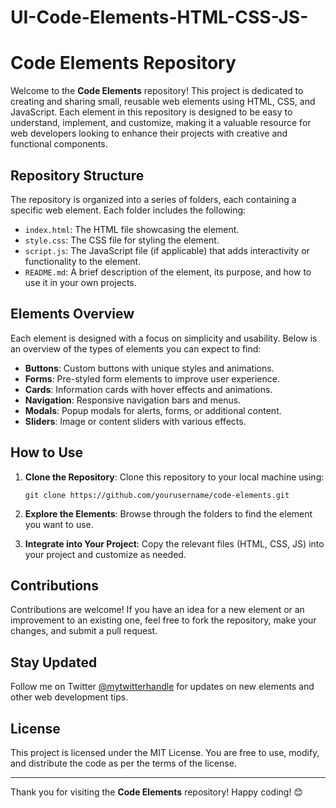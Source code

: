 # UI-Code-Elements-HTML-CSS-JS-
# Code Elements Repository

Welcome to the **Code Elements** repository! This project is dedicated to creating and sharing small, reusable web elements using HTML, CSS, and JavaScript. Each element in this repository is designed to be easy to understand, implement, and customize, making it a valuable resource for web developers looking to enhance their projects with creative and functional components.

## Repository Structure

The repository is organized into a series of folders, each containing a specific web element. Each folder includes the following:

- `index.html`: The HTML file showcasing the element.
- `style.css`: The CSS file for styling the element.
- `script.js`: The JavaScript file (if applicable) that adds interactivity or functionality to the element.
- `README.md`: A brief description of the element, its purpose, and how to use it in your own projects.

## Elements Overview

Each element is designed with a focus on simplicity and usability. Below is an overview of the types of elements you can expect to find:

- **Buttons**: Custom buttons with unique styles and animations.
- **Forms**: Pre-styled form elements to improve user experience.
- **Cards**: Information cards with hover effects and animations.
- **Navigation**: Responsive navigation bars and menus.
- **Modals**: Popup modals for alerts, forms, or additional content.
- **Sliders**: Image or content sliders with various effects.

## How to Use

1. **Clone the Repository**: Clone this repository to your local machine using:
   ```
   git clone https://github.com/yourusername/code-elements.git
   ```

2. **Explore the Elements**: Browse through the folders to find the element you want to use.

3. **Integrate into Your Project**: Copy the relevant files (HTML, CSS, JS) into your project and customize as needed.

## Contributions

Contributions are welcome! If you have an idea for a new element or an improvement to an existing one, feel free to fork the repository, make your changes, and submit a pull request.

## Stay Updated

Follow me on Twitter [@mytwitterhandle](https://x.com/webstudy2024) for updates on new elements and other web development tips.

## License

This project is licensed under the MIT License. You are free to use, modify, and distribute the code as per the terms of the license.

---

Thank you for visiting the **Code Elements** repository! Happy coding! 😊
